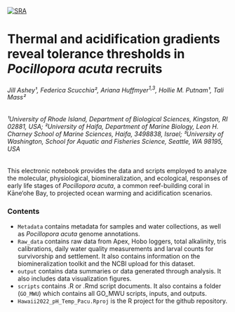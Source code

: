 [![SRA](https://img.shields.io/badge/SRA-PRJNA1107956-blue)](https://www.ncbi.nlm.nih.gov/bioproject/PRJNA1107956/)  


# Thermal and acidification gradients reveal tolerance thresholds in _Pocillopora acuta_ recruits
###### Jill Ashey¹, Federica Scucchia², Ariana Huffmyer<sup>1,3</sup>, Hollie M. Putnam¹, Tali Mass²

###### ¹University of Rhode Island, Department of Biological Sciences, Kingston, RI 02881, USA;                                                                                                               ²University of Haifa, Department of Marine Biology, Leon H. Charney School of Marine Sciences, Haifa, 3498838,  Israel;                                                                                      ³University of Washington, School for Aquatic and Fisheries Science, Seattle, WA 98195, USA
                                                                          
                                  
This electronic notebook provides the data and scripts employed to analyze the molecular, physiological, biomineralization, and ecological, responses of early life stages of _Pocillopora acuta_, a common reef-building coral in Kāne‘ohe Bay, to projected ocean warming and acidification scenarios.

### Contents 

- `Metadata` contains metadata for samples and water collections, as well as _Pocillopora acuta_ genome annotations. 
- `Raw_data` contains raw data from Apex, Hobo loggers, total alkalinity, tris calibrations, daily water quality measurements and larval counts for survivorship and settlement. It also contains information on the biomineralization toolkit and the NCBI upload for this dataset. 
- `output` contains data summaries or data generated through analysis. It also includes data visualization figures. 
- `scripts` contains .R or .Rmd script documents. It also contains a folder (`GO_MWU`) which contains all GO_MWU scripts, inputs, and outputs. 
- `Hawaii2022_pH_Temp_Pacu.Rproj` is the R project for the github repository. 

